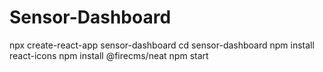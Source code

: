 # Sensor-Dashboard

npx create-react-app sensor-dashboard
cd sensor-dashboard
npm install react-icons
npm install @firecms/neat
npm start
